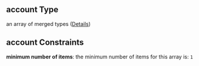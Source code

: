 ## account Type

an array of merged types ([Details](definition-properties-joystream-properties-joystream-channel-collaborator-used-for-syncing-the-content-properties-account-items.md))

## account Constraints

**minimum number of items**: the minimum number of items for this array is: `1`

